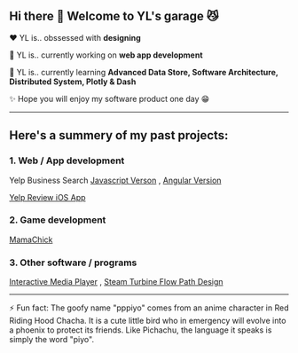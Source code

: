 ## Hi there 👋 Welcome to YL's garage :smirk_cat:

:heart:  YL is.. obssessed with **designing**

🔭 YL is.. currently working on **web app development**

🌱  YL is.. currently learning **Advanced Data Store, Software Architecture, Distributed System, Plotly & Dash**

✨  Hope you will enjoy my software product one day :grin:

---

## Here's a summery of my past projects:
### 1. Web / App development
Yelp Business Search
[Javascript Verson](https://github.com/pppiyo/Yelp_Business_Search_Vanilla_JS) , 
[Angular Version](https://github.com/pppiyo/Yelp_Business_Search_Angular)

[Yelp Review iOS App](https://github.com/pppiyo/Yelp_Business_Review_iOS)

### 2. Game development
[MamaChick](https://github.com/pppiyo/MamaChick_v2.0)

### 3. Other software / programs
[Interactive Media Player](https://github.com/pppiyo/Interactive_Media_Player) , 
[Steam Turbine Flow Path Design](https://github.com/pppiyo/STFPD)

---
⚡ Fun fact: The goofy name "pppiyo" comes from an anime character in Red Riding Hood Chacha. It is a cute little bird who in emergency will evolve into a phoenix to protect its friends. Like Pichachu, the language it speaks is simply the word "piyo".
<!--![image](https://github.com/pppiyo/pppiyo/assets/31379013/c3d67870-1103-40c3-8a67-acaf1486e3fe)-->



<!--
**pppiyo/pppiyo** is a ✨ _special_ ✨ repository because its `README.md` (this file) appears on your GitHub profile.

Here are some ideas to get you started:

- 🔭 I’m currently working on ...
- 🌱 I’m currently learning ...
- 👯 I’m looking to collaborate on ...
- 🤔 I’m looking for help with ...
- 💬 Ask me about ...
- 📫 How to reach me: ...
- 😄 Pronouns: ...
- 
-->
